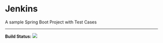 # Jenkins

A sample Spring Boot Project with Test Cases
<hr>
<b>Build Status: </b>
<a href='http://52.90.28.36:8080/job/Maven_Proj/'><img src='http://52.90.28.36:8080/job/Maven_Proj/badge/icon'></a>
